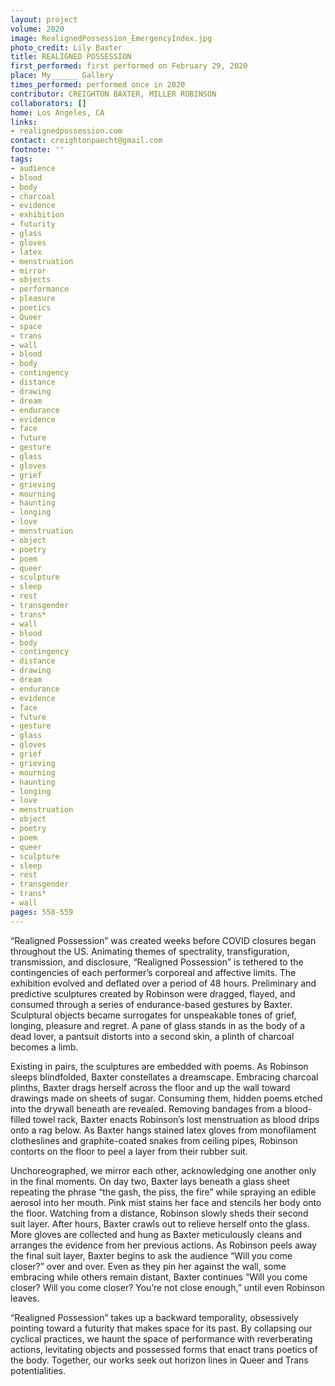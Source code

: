 ```yaml
---
layout: project
volume: 2020
image: RealignedPossession_EmergencyIndex.jpg
photo_credit: Lily Baxter
title: REALIGNED POSSESSION
first_performed: first performed on February 29, 2020
place: My______ Gallery
times_performed: performed once in 2020
contributor: CREIGHTON BAXTER, MILLER ROBINSON
collaborators: []
home: Los Angeles, CA
links:
- realignedpossession.com
contact: creightonpaecht@gmail.com
footnote: ''
tags:
- audience
- blood
- body
- charcoal
- evidence
- exhibition
- futurity
- glass
- gloves
- latex
- menstruation
- mirror
- objects
- performance
- pleasure
- poetics
- Queer
- space
- trans
- wall
- blood
- body
- contingency
- distance
- drawing
- dream
- endurance
- evidence
- face
- future
- gesture
- glass
- gloves
- grief
- grieving
- mourning
- haunting
- longing
- love
- menstruation
- object
- poetry
- poem
- queer
- sculpture
- sleep
- rest
- transgender
- trans*
- wall
- blood
- body
- contingency
- distance
- drawing
- dream
- endurance
- evidence
- face
- future
- gesture
- glass
- gloves
- grief
- grieving
- mourning
- haunting
- longing
- love
- menstruation
- object
- poetry
- poem
- queer
- sculpture
- sleep
- rest
- transgender
- trans*
- wall
pages: 558-559
---
```


“Realigned Possession” was created weeks before COVID closures began throughout the US. Animating themes of spectrality, transfiguration, transmission, and disclosure, “Realigned Possession” is tethered to the contingencies of each performer’s corporeal and affective limits. The exhibition evolved and deflated over a period of 48 hours. Preliminary and predictive sculptures created by Robinson were dragged, flayed, and consumed through a series of endurance-based gestures by Baxter. Sculptural objects became surrogates for unspeakable tones of grief, longing, pleasure and regret. A pane of glass stands in as the body of a dead lover, a pantsuit distorts into a second skin, a plinth of charcoal becomes a limb. 

Existing in pairs, the sculptures are embedded with poems. As Robinson sleeps blindfolded, Baxter constellates a dreamscape. Embracing charcoal plinths, Baxter drags herself across the floor and up the wall toward drawings made on sheets of sugar. Consuming them, hidden poems etched into the drywall beneath are revealed. Removing bandages from a blood-filled towel rack, Baxter enacts Robinson’s lost menstruation as blood drips onto a rag below. As Baxter hangs stained latex gloves from monofilament clotheslines and graphite-coated snakes from ceiling pipes, Robinson contorts on the floor to peel a layer from their rubber suit.

Unchoreographed, we mirror each other, acknowledging one another only in the final moments. On day two, Baxter lays beneath a glass sheet repeating the phrase “the gash, the piss, the fire” while spraying an edible aerosol into her mouth. Pink mist stains her face and stencils her body onto the floor. Watching from a distance, Robinson slowly sheds their second suit layer. After hours, Baxter crawls out to relieve herself onto the glass. More gloves are collected and hung as Baxter meticulously cleans and arranges the evidence from her previous actions. As Robinson peels away the final suit layer, Baxter begins to ask the audience “Will you come closer?” over and over. Even as they pin her against the wall, some embracing while others remain distant, Baxter continues “Will you come closer? Will you come closer? You’re not close enough,” until even Robinson leaves. 

“Realigned Possession” takes up a backward temporality, obsessively pointing toward a futurity that makes space for its past. By collapsing our cyclical practices, we haunt the space of performance with reverberating actions, levitating objects and possessed forms that enact trans poetics of the body. Together, our works seek out horizon lines in Queer and Trans potentialities.